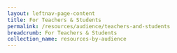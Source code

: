 ```yaml
---
layout: leftnav-page-content
title: For Teachers & Students
permalink: /resources/audience/teachers-and-students
breadcrumb: For Teachers & Students
collection_name: resources-by-audience
---
```

